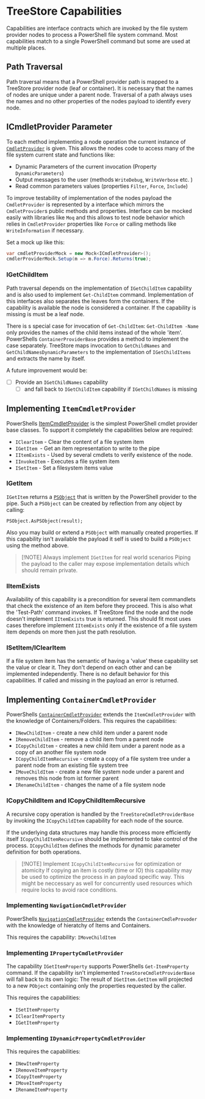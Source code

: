 # TreeStore Capabilities
Capabilities are interface contracts which are invoked by the file system provider nodes to process a PowerShell file system command. Most capabilities match to a single PowerShell command but some are used at multiple places.

## Path Traversal
Path traversal means that a PowerShell provider path is mapped to a TreeStore provider node (leaf or container). It is necessary that the names of nodes are unique under a parent node. Traversal of a path always uses the names and no other properties of the nodes payload to identify every node.

## ICmdletProvider Parameter
To each method implementing a node operation the current instance of [ `CmdletProvider`](https://docs.microsoft.com/en-us/dotnet/api/system.management.automation.provider.cmdletprovider) is given. This allows the nodes code to access many of the file system current state and functions like:
- Dynamic Parameters of the current invocation (Property `DynamicParameters`)
- Output messages to the user (methods `WriteDebug`, `WriteVerbose` etc. )
- Read common parameters values (properties `Filter`, `Force`, `Include`)

To improve testability of implementation of the nodes payload the `CmdletProvider` is represented by a interface which mirrors the `CmdletProvider`s public methods and properties. Interface can be mocked easily with libraries like `Moq` and this allows to test node behavior which relies in `CmdletProvider` properties like `Force` or calling methods like `WriteInformation` if necessary.

Set a mock up like this:
```csharp
var cmdletProviderMock = new Mock<ICmdletProvider>();
cmdlerProviderMock.Setup(m => m.Force).Returns(true);
```

### IGetChildItem
Path traversal depends on the implementation of `IGetChildItem`  capability and is also used to implement  `Get-ChildItem` command. Implementation of this interfaces also separates the leaves form the containers. If the capability is available the node is considered a container. If the capability is missing is must be a leaf node. 

There is s special case for invocation of `Get-ChildItem`: `Get-ChildItem -Name` only provides the names of the child items instead of the whole 'item'. PowerShells `ContainerProviderBase` provides a method to implement the case separately. TreeStore maps invocation to `GetChildNames` and `GetChildNamesDynamicParameters` to the implementation of `IGetChildItems` and extracts the name by itself.

A future improvement would be:
- [ ] Provide an `IGetChildNames` capability
	- [ ] and fall back to `IGetChildItem` capability if `IGetChildNames` is missing

## Implementing `ItemCmdletProvider`
PowerShells [ItemCmdletProvider](https://docs.microsoft.com/en-us/dotnet/api/system.management.automation.provider.itemcmdletprovider) is the simplest PowerShell cmdlet provider base classes. To support it completely the capabilities below are required:

* `IClearItem` - Clear the content of a file system item
* `IGetItem `- Get an item representation to write to the pipe
* `IItemExists` - Used by several cmdlets to verify existence of the node.
* `IInvokeItem` - Executes a file system item
* `ISetItem` - Set a filesystem items value

### IGetItem
`IGetItem` returns a [`PSObject`](https://docs.microsoft.com/en-us/powershell/scripting/developer/ets/overview#the-psobject-class) that is written by the PowerShell provider to the pipe. Such a `PSObject` can be created by reflection from any object by calling:

```CSharp
PSObject.AsPSObject(result);
```

Also you may build or extend a `PSObject` with manually created properties. If this capability isn't available the payload it self is used to build a `PSObject` using the method above. 

>[!NOTE] Always implement `IGetItem` for real world scenarios
>Piping the payload to the caller may expose implementation details which should remain private.

### IItemExists
Availability of this capability is a precondition for several item commandlets that check the existence of an item before they proceed. This is also what the 'Test-Path' command invokes.
If TreeStore find the node and the node doesn't implement `IItemExists` true is returned. This should fit most uses cases therefore implement `IItemExists` only if the existence of a file system item depends on more then just the path resolution.

### ISetItem/IClearItem
If a file system item has the semantic of having a 'value' these capability set the value or clear it. They don't depend on each other and can be implemented independently. There is no default behavior for this capabilities. If called and missing in the  payload an error is returned.

## Implementing `ContainerCmdletProvider`
PowerShells [`ContainerCmdletProvider`](https://docs.microsoft.com/en-us/dotnet/api/system.management.automation.provider.containercmdletprovider) extends the `ItemCmdletProvider` with the knowledge of Containers/Folders.
This requires the capabilities:

* `INewChildItem` - create a new child item under a parent node
* `IRemoveChildItem` - remove a child item from a parent node
* `ICopyChildItem` - creates a new child item under a parent node as a copy of an another file system node
* `ICopyChildItemRecursive` - create a copy of a file system tree under a parent node from an existing file system tree
* `IMoveChildItem` - create a new file system node under a parent and removes this node from ist former parent
* `IRenameChildItem` - changes the name of a file system node

### ICopyChildItem and ICopyChildItemRecursive
A recursive copy operation is handled by the `TreeStoreCmdletProviderBase`  by invoking the `ICopyChildItem` capability for each node of the source.  

If the underlying data structures may handle this process more efficiently itself `ICopyChildItemRecursive` should be implemented to take control of the  process.  `ICopyChildItem` defines the methods for dynamic parameter definition for both operations.

> [!NOTE] Implement `ICopyChildItemRecursive` for optimization or atomicity
> If copying an item is costly (time or IO) this capability may be used to optimize the process in an payload specific way. This might be neccessary as well for concurrently used resources which require locks to avoid race conditions.

### Implementing `NavigationCmdletProvider`
PowerShells [`NavigationCmdletProvider`](https://docs.microsoft.com/en-us/dotnet/api/system.management.automation.provider.navigationcmdletprovider) extends the `ContainerCmdleProvoder` with the knowledge of hieratchy of Items and Containers. 

This requires the capability: `IMoveChildItem` 

### Implementing `IPropertyCmdletProvider`
The capability `IGetItemProperty` supports PowerShells `Get-ItemProperty`  command. If the capability isn't implemented `TreeStoreCmdletProviderBase` will fall back to its own logic: The result of `IGetItem.GetItem` will projected to a new `PObject` containing only the properties requested by the caller.

This requires the capabilities:
- `ISetItemProperty`
- `IClearItemProperty`
- `IGetItemProperty`

### Implementing `IDynamicPropertyCmdletProvider`
This requires the capabilities:
- `INewItemProperty`
- `IRemoveItemProperty`
- `ICopyItemProperty`
- `IMoveItemProperty`
- `IRenameItemProperty`


